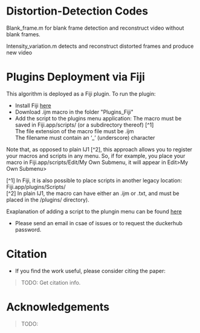# Distortion-Detection Codes

Blank_frame.m for blank frame detection and reconstruct video without blank frames.

Intensity_variation.m detects and reconstruct distorted frames and produce new video

# Plugins Deployment via Fiji
This algorithm is deployed as a Fiji plugin. To run the plugin:

* Install Fiji [here](https://imagej.net/software/fiji/downloads)
* Download .ijm macro in the folder "Plugins_Fiji"
* Add the script to the plugins menu application:
The macro must be saved in Fiji.app/scripts/ (or a subdirectory thereof) [^1]    <br/>
The file extension of the macro file must be .ijm                              <br/>
The filename must contain an ‘_’ (underscore) character                        <br/>

Note that, as opposed to plain IJ1 [^2], this approach allows you to register your macros and scripts in any menu. So, if for example, you place your macro in Fiji.app/scripts/Edit/My Own Submenu, it will appear in Edit>My Own Submenu>

[^1] In Fiji, it is also possible to place scripts in another legacy location: Fiji.app/plugins/Scripts/ <br/>
[^2] In plain IJ1, the macro can have either an .ijm or .txt, and must be placed in the /plugins/ directory).

Exaplanation of adding a script to the plungin menu can be found [here](https://imagej.net/scripting/#Adding_scripts_to_the_Plugins_menu)
<br/> 
* Please send an email in csae of issues or to request the duckerhub password.
# Citation
* If you find the work useful, please consider citing the paper:
> TODO: Get citation info.

# Acknowledgements
> TODO: 

